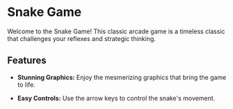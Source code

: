 # Snake Game

Welcome to the Snake Game! This classic arcade game is a timeless classic that challenges your reflexes and strategic thinking.

## Features

- **Stunning Graphics:** Enjoy the mesmerizing graphics that bring the game to life.

- **Easy Controls:** Use the arrow keys to control the snake's movement.

